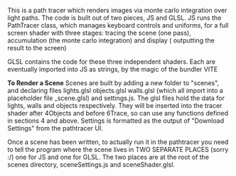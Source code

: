 This is a path tracer which renders images via monte carlo integration over light paths.
The code is built out of two pieces, JS and GLSL.
JS runs the PathTracer class, which manages keyboard controls and uniforms, 
for a full screen shader with three stages: tracing the scene (one pass), accumulation (the monte carlo integration)
and display ( outputting the result to the screen)

GLSL contains the code for these three independent shaders.
Each are eventually imported into JS as strings, by the magic of the bundler VITE

**To Render a Scene**
Scenes are built by adding a new folder to "scenes", and declaring files lights.glsl objects.glsl walls.glsl (which 
all import into a placeholder file _scene.glsl) and settings.js.  The glsl files hold the data for lights, walls and 
objects respectively.  They will be inserted into the tracer shader after 4Objects and before 6Trace, so can use any 
functions defined in sections 4 and above.  Settings is formatted as the output of "Download Settings" from the 
pathtracer UI.

Once a scene has been written, to actually run it in the pathtracer you need to tell the program where the scene 
lives in TWO SEPARATE PLACES (sorry :/) one for JS and one for GLSL.  The two places are at the root of the scenes 
directory, sceneSettings.js and sceneShader.glsl.